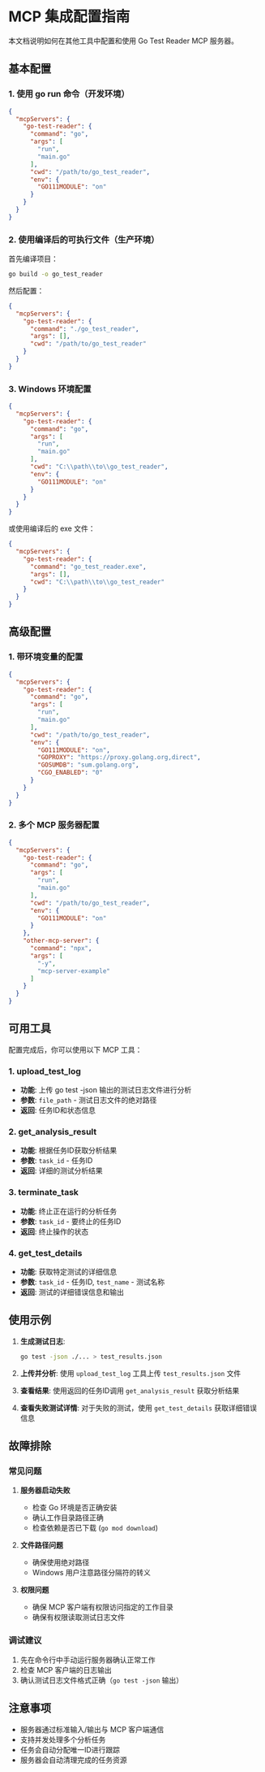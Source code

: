 # MCP 集成配置指南

本文档说明如何在其他工具中配置和使用 Go Test Reader MCP 服务器。

## 基本配置

### 1. 使用 go run 命令（开发环境）

```json
{
  "mcpServers": {
    "go-test-reader": {
      "command": "go",
      "args": [
        "run",
        "main.go"
      ],
      "cwd": "/path/to/go_test_reader",
      "env": {
        "GO111MODULE": "on"
      }
    }
  }
}
```

### 2. 使用编译后的可执行文件（生产环境）

首先编译项目：
```bash
go build -o go_test_reader
```

然后配置：
```json
{
  "mcpServers": {
    "go-test-reader": {
      "command": "./go_test_reader",
      "args": [],
      "cwd": "/path/to/go_test_reader"
    }
  }
}
```

### 3. Windows 环境配置

```json
{
  "mcpServers": {
    "go-test-reader": {
      "command": "go",
      "args": [
        "run",
        "main.go"
      ],
      "cwd": "C:\\path\\to\\go_test_reader",
      "env": {
        "GO111MODULE": "on"
      }
    }
  }
}
```

或使用编译后的 exe 文件：
```json
{
  "mcpServers": {
    "go-test-reader": {
      "command": "go_test_reader.exe",
      "args": [],
      "cwd": "C:\\path\\to\\go_test_reader"
    }
  }
}
```

## 高级配置

### 1. 带环境变量的配置

```json
{
  "mcpServers": {
    "go-test-reader": {
      "command": "go",
      "args": [
        "run",
        "main.go"
      ],
      "cwd": "/path/to/go_test_reader",
      "env": {
        "GO111MODULE": "on",
        "GOPROXY": "https://proxy.golang.org,direct",
        "GOSUMDB": "sum.golang.org",
        "CGO_ENABLED": "0"
      }
    }
  }
}
```

### 2. 多个 MCP 服务器配置

```json
{
  "mcpServers": {
    "go-test-reader": {
      "command": "go",
      "args": [
        "run",
        "main.go"
      ],
      "cwd": "/path/to/go_test_reader",
      "env": {
        "GO111MODULE": "on"
      }
    },
    "other-mcp-server": {
      "command": "npx",
      "args": [
        "-y",
        "mcp-server-example"
      ]
    }
  }
}
```

## 可用工具

配置完成后，你可以使用以下 MCP 工具：

### 1. upload_test_log
- **功能**: 上传 go test -json 输出的测试日志文件进行分析
- **参数**: `file_path` - 测试日志文件的绝对路径
- **返回**: 任务ID和状态信息

### 2. get_analysis_result
- **功能**: 根据任务ID获取分析结果
- **参数**: `task_id` - 任务ID
- **返回**: 详细的测试分析结果

### 3. terminate_task
- **功能**: 终止正在运行的分析任务
- **参数**: `task_id` - 要终止的任务ID
- **返回**: 终止操作的状态

### 4. get_test_details
- **功能**: 获取特定测试的详细信息
- **参数**: `task_id` - 任务ID, `test_name` - 测试名称
- **返回**: 测试的详细错误信息和输出

## 使用示例

1. **生成测试日志**:
   ```bash
   go test -json ./... > test_results.json
   ```

2. **上传并分析**:
   使用 `upload_test_log` 工具上传 `test_results.json` 文件

3. **查看结果**:
   使用返回的任务ID调用 `get_analysis_result` 获取分析结果

4. **查看失败测试详情**:
   对于失败的测试，使用 `get_test_details` 获取详细错误信息

## 故障排除

### 常见问题

1. **服务器启动失败**
   - 检查 Go 环境是否正确安装
   - 确认工作目录路径正确
   - 检查依赖是否已下载 (`go mod download`)

2. **文件路径问题**
   - 确保使用绝对路径
   - Windows 用户注意路径分隔符的转义

3. **权限问题**
   - 确保 MCP 客户端有权限访问指定的工作目录
   - 确保有权限读取测试日志文件

### 调试建议

1. 先在命令行中手动运行服务器确认正常工作
2. 检查 MCP 客户端的日志输出
3. 确认测试日志文件格式正确（`go test -json` 输出）

## 注意事项

- 服务器通过标准输入/输出与 MCP 客户端通信
- 支持并发处理多个分析任务
- 任务会自动分配唯一ID进行跟踪
- 服务器会自动清理完成的任务资源
